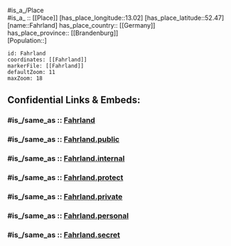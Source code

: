 ﻿---
confidential: public
isDeleted: false
location:
- 52.47
- 13.02
mapmarker: city
mapzoom:
- 7
- 12
SpocWebEntityId: 30113
tags:
- geo/City
type: City
---

#is_a_/Place  
#is_a_ :: [[Place]] 
[has_place_longitude::13.02] 
[has_place_latitude::52.47] 
[name::Fahrland] 
has_place_country:: [[Germany]]  
has_place_province:: [[Brandenburg]]  
[Population::] 



```leaflet
id: Fahrland
coordinates: [[Fahrland]] 
markerFile: [[Fahrland]] 
defaultZoom: 11 
maxZoom: 18
```


## Confidential Links & Embeds: 

### #is_/same_as :: [Fahrland](/_Standards/Earth/Continent/Europe/Europe~Central/Germany/Germany~East/Brandenburg/counties~Brandenburg/Potsdam/Fahrland.md) 

### #is_/same_as :: [Fahrland.public](/_public/Earth/Continent/Europe/Europe~Central/Germany/Germany~East/Brandenburg/counties~Brandenburg/Potsdam/Fahrland.public.md) 

### #is_/same_as :: [Fahrland.internal](/_internal/Earth/Continent/Europe/Europe~Central/Germany/Germany~East/Brandenburg/counties~Brandenburg/Potsdam/Fahrland.internal.md) 

### #is_/same_as :: [Fahrland.protect](/_protect/Earth/Continent/Europe/Europe~Central/Germany/Germany~East/Brandenburg/counties~Brandenburg/Potsdam/Fahrland.protect.md) 

### #is_/same_as :: [Fahrland.private](/_private/Earth/Continent/Europe/Europe~Central/Germany/Germany~East/Brandenburg/counties~Brandenburg/Potsdam/Fahrland.private.md) 

### #is_/same_as :: [Fahrland.personal](/_personal/Earth/Continent/Europe/Europe~Central/Germany/Germany~East/Brandenburg/counties~Brandenburg/Potsdam/Fahrland.personal.md) 

### #is_/same_as :: [Fahrland.secret](/_secret/Earth/Continent/Europe/Europe~Central/Germany/Germany~East/Brandenburg/counties~Brandenburg/Potsdam/Fahrland.secret.md)


